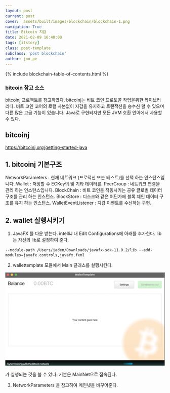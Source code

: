 ```yaml
---
layout: post
current: post
cover:  assets/built/images/blockchain/blockchain-1.png
navigation: True
title: Bitcoin 지갑
date: 2021-02-09 16:40:00
tags: [itstory]
class: post-template
subclass: 'post blockchain'
author: joo-pe
---
```


{% include blockchain-table-of-contents.html %}

### bitcoin 참고 소스

bitcoinj 프로젝트를 참고하였다.
bitcoinj는 비트 코인 프로토콜 작업을위한 라이브러리다. 
비트 코인 코어의 로컬 사본없이 지갑을 유지하고 트랜잭션을 송수신 할 수 있으며 다른 많은 고급 기능이 있습니다. 
Java로 구현되지만 모든 JVM 호환 언어에서 사용할 수 있다.

## bitcoinj 

https://bitcoinj.org/getting-started-java


## 1. bitcoinj 기본구조

NetworkParameters : 현재 네트워크 (프로덕션 또는 테스트)를 선택 하는 인스턴스입니다.
Wallet :  저장할 수 ECKey의 및 기타 데이터를.
PeerGroup : 네트워크 연결을 관리 하는 인스턴스입니다.
BlockChain : 비트 코인을 작동시키는 공유 글로벌 데이터 구조를 관리 하는 인스턴스.
BlockStore : 디스크와 같은 어딘가에 블록 체인 데이터 구조를 유지 하는 인스턴스.
WalletEventListener : 지갑 이벤트를 수신하는 구현.

## 2. wallet 실행시키기

1. JavaFX 를 다운 받는다.
   intelliJ 내 Edit Configurations에 아래를 추가한다.
   lib는 자신의 lib로 설정하여 준다.

~~~
--module-path /Users/jaden/Downloads/javafx-sdk-11.0.2/lib --add-modules=javafx.controls,javafx.fxml
~~~


2. wallettemplate 모듈에서 Main 클래스를 실행시킨다.

![img.png](/assets/built/images/blockchain/blockchain-4.png)

가 실행되는 것을 볼 수 있다.
기본은 MainNet으로 접속된다.

3. NetworkParameters 을 참고하여 메인넷을 바꾸어준다.